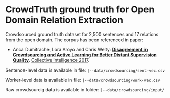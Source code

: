 # CrowdTruth ground truth for Open Domain Relation Extraction

Crowdsourced ground truth dataset for 2,500 sentences and 17 relations from the open domain. The corpus has been referenced in paper:

* Anca Dumitrache, Lora Aroyo and Chris Welty: **[Disagreement in Crowdsourcing and Active Learning for Better Distant Supervision Quality](http://crowdtruth.org/wp-content/uploads/2017/03/collint17-open-domain.pdf)**. [Collective Intelligence 2017](http://collectiveintelligenceconference.org/).

Sentence-level data is available in file:
``` |--data/crowdsourcing/sent-vec.csv ```

Worker-level data is available in file:
``` |--data/crowdsourcing/work-vec.csv ```

Raw crowdsourcig data is available in folder:
``` |--data/crowdsourcing/input/ ```